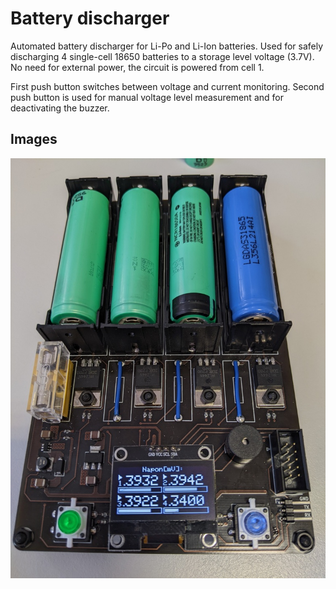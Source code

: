 # Battery discharger
 Automated battery discharger for Li-Po and Li-Ion batteries.
 Used for safely discharging 4 single-cell 18650 batteries to a storage level voltage (3.7V).
 No need for external power, the circuit is powered from cell 1.
 
 First push button switches between voltage and current monitoring.
 Second push button is used for manual voltage level measurement and for deactivating the buzzer.
 
## Images
<p align="center">
  <img width="600" src="https://raw.githubusercontent.com/jkordek1/Battery-discharger/main/Images/Front.jpg">
</p>
